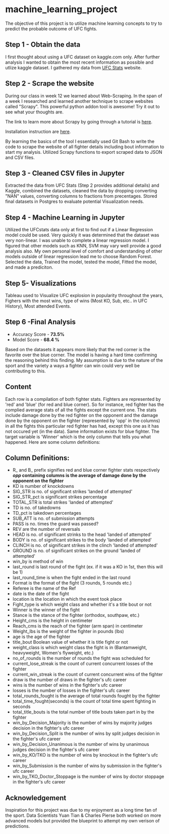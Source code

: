 # machine_learning_project

The objective of this project is to utilize machine learning concepts to try to predict the probable outcome of UFC fights.


## Step 1 - Obtain the data

I first thought about using a UFC dataset on kaggle.com only. After further analysis I wanted to obtain the most recent information as possible and utlize kaggle dataset. I gathered my data from [UFC Stats](http://ufcstats.com/statistics/events/completed) website.

## Step 2 - Scrape the website
During our class in week 12 we learned about Web-Scraping. In the span of a week I researched and learned another technique to scrape websites called "Scrapy". This powerful python addon tool is awesome! Try it out to see what your thoughts are.

The link to learn more about Scrapy by going through a tutorial is [here](https://docs.scrapy.org/en/latest/intro/tutorial.html).

Installation instruction are [here](https://docs.scrapy.org/en/latest/intro/install.html#intro-install).

By learning the basics of the tool I essentially used Git Bash to write the code to scrape the website of all fighter details including bout information to start my analysis. Utilized Scrapy functions to export scraped data to JSON and CSV files.

## Step 3 - Cleaned CSV files in Jupyter

Extracted the data from UFC Stats (Step 2 provides additional details) and Kaggle, combined the datasets, cleaned the data by dropping converting "NAN" values, converting columns to fractions from precentages. Stored final datasets in Postgres to evaluate potential Visualization needs.

## Step 4 - Machine Learning in Jupyter
Utilized the UFCstats data only at first to find out if a Linear Regression model could be used. Very quickly it was determined that the dataset was very non-linear. I was unable to complete a linear regression model. I figured that other models such as KNN, SVM may vary well provide a good analysis also. My own personal level of comfort and understanding of other models outside of linear regression lead me to choose Random Forest. Selected the data, Trained the model, tested the model, Fitted the model, and made a prediciton.

## Step 5- Visualizations
Tableau used to Visualize UFC explosion in popularity throughout the years, Fighers with the most wins, type of wins (Most KO, Sub, etc.. in UFC History), Most attended Events.

## Step 6 -Final Analysis

* Accuracy Score - **73.5%**
* Model Score - **68.4 %**

Based on the datasets it appears more likely that the red corner is the favorite over the blue corner. The model is having a hard time confirming the reasoning behind this finding. My assumption is due to the nature of the sport and the variety a ways a fighter can win could very well be contributing to this.

## Content

Each row is a compilation of both fighter stats. Fighters are represented by 'red' and 'blue' (for red and blue corner). So for instance, red fighter has the complied average stats of all the fights except the current one. The stats include damage done by the red fighter on the opponent and the damage done by the opponent on the fighter (represented by 'opp' in the columns) in all the fights this particular red fighter has had, except this one as it has not occured yet (in the data). Same information exists for blue fighter. The target variable is 'Winner' which is the only column that tells you what happened. Here are some column definitions:

## Column Definitions:
* R_ and B_ prefix signifies red and blue corner fighter stats respectively
**_opp_ containing columns is the average of damage done by the opponent on the fighter**
* KD is number of knockdowns
* SIG_STR is no. of significant strikes 'landed of attempted'
* SIG_STR_pct is significant strikes percentage
* TOTAL_STR is total strikes 'landed of attempted'
* TD is no. of takedowns
* TD_pct is takedown percentages
* SUB_ATT is no. of submission attempts
* PASS is no. times the guard was passed?
* REV are the number of reversals
* HEAD is no. of significant strinks to the head 'landed of attempted'
* BODY is no. of significant strikes to the body 'landed of attempted'
* CLINCH is no. of significant strikes in the clinch 'landed of attempted'
* GROUND is no. of significant strikes on the ground 'landed of attempted'
* win_by is method of win
* last_round is last round of the fight (ex. if it was a KO in 1st, then this will be 1)
* last_round_time is when the fight ended in the last round
* Format is the format of the fight (3 rounds, 5 rounds etc.)
* Referee is the name of the Ref
* date is the date of the fight
* location is the location in which the event took place
* Fight_type is which weight class and whether it's a title bout or not
* Winner is the winner of the fight
* Stance is the stance of the fighter (orthodox, southpaw, etc.)
* Height_cms is the height in centimeter
* Reach_cms is the reach of the fighter (arm span) in centimeter
* Weight_lbs is the weight of the fighter in pounds (lbs)
* age is the age of the fighter
* title_bout Boolean value of whether it is title fight or not
* weight_class is which weight class the fight is in (Bantamweight, heavyweight, Women's flyweight, etc.)
* no_of_rounds is the number of rounds the fight was scheduled for
* current_lose_streak is the count of current concurrent losses of the fighter
* current_win_streak is the count of current concurrent wins of the fighter
* draw is the number of draws in the fighter's ufc career
* wins is the number of wins in the fighter's ufc career
* losses is the number of losses in the fighter's ufc career
* total_rounds_fought is the average of total rounds fought by the fighter
* total_time_fought(seconds) is the count of total time spent fighting in seconds
* total_title_bouts is the total number of title bouts taken part in by the fighter
* win_by_Decision_Majority is the number of wins by majority judges decision in the fighter's ufc career
* win_by_Decision_Split is the number of wins by split judges decision in the fighter's ufc career
* win_by_Decision_Unanimous is the number of wins by unanimous judges decision in the fighter's ufc career
* win_by_KO/TKO is the number of wins by knockout in the fighter's ufc career
* win_by_Submission is the number of wins by submission in the fighter's ufc career
* win_by_TKO_Doctor_Stoppage is the number of wins by doctor stoppage in the fighter's ufc career

## Acknowledgement

Inspiration for this project was due to my enjoyment as a long time fan of the sport. Data Scientists Yuan Tian & Charles Pierse both worked on more advanced models but provided the blueprint to attempt my own verison of predictions.
